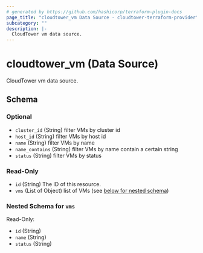 ```yaml
---
# generated by https://github.com/hashicorp/terraform-plugin-docs
page_title: "cloudtower_vm Data Source - cloudtower-terraform-provider"
subcategory: ""
description: |-
  CloudTower vm data source.
---
```


# cloudtower_vm (Data Source)

CloudTower vm data source.



<!-- schema generated by tfplugindocs -->
## Schema

### Optional

- `cluster_id` (String) filter VMs by cluster id
- `host_id` (String) filter VMs by host id
- `name` (String) filter VMs by name
- `name_contains` (String) filter VMs by name contain a certain string
- `status` (String) filter VMs by status

### Read-Only

- `id` (String) The ID of this resource.
- `vms` (List of Object) list of VMs (see [below for nested schema](#nestedatt--vms))

<a id="nestedatt--vms"></a>
### Nested Schema for `vms`

Read-Only:

- `id` (String)
- `name` (String)
- `status` (String)


